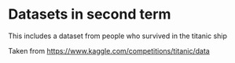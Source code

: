 # Datasets in second term


This includes a dataset from people who survived in the titanic ship


Taken from https://www.kaggle.com/competitions/titanic/data
